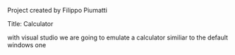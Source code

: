 Project created by Filippo Piumatti

Title: Calculator

with visual studio we are going to emulate a calculator similiar to the default windows one

